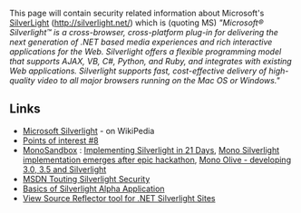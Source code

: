 This page will contain security related information about Microsoft's
[SilverLight](http://silverlight.net/) (http://silverlight.net/) which
is (quoting MS) *"Microsoft® Silverlight™ is a cross-browser,
cross-platform plug-in for delivering the next generation of .NET based
media experiences and rich interactive applications for the Web.
Silverlight offers a flexible programming model that supports AJAX, VB,
C\#, Python, and Ruby, and integrates with existing Web applications.
Silverlight supports fast, cost-effective delivery of high-quality video
to all major browsers running on the Mac OS or Windows."*

## Links

  - [Microsoft
    Silverlight](http://en.wikipedia.org/wiki/Microsoft_Silverlight) -
    on WikiPedia
  - [Points of interest
    \#8](http://weblogs.asp.net/jmandia/archive/2007/05/20/points-of-interest-8.aspx)
  - [MonoSandbox](http://www.mono-project.com/MonoSandbox) :
    [Implementing Silverlight in 21
    Days](http://tirania.org/blog/archive/2007/Jun-21.html), [Mono
    Silverlight implementation emerges after epic
    hackathon](http://origin.arstechnica.com/news.ars/post/20070622-mono-silverlight-implementation-emerges-after-epic-hackathon.html),
    [Mono Olive - developing 3.0, 3.5 and
    Silverlight](http://groups.google.com/group/mono-olive/browse_thread/thread/d8a7e1069f7009ff?hl=en)
  - [MSDN Touting Silverlight
    Security](http://www.securitypronews.com/news/securitynews/spn-45-20070523MSDNToutingSilverlightSecurity.html)
  - [Basics of Silverlight Alpha
    Application](http://vivekdalvi.wordpress.com/2007/05/15/basics-of-silverlight-alpha-application/)
  - [View Source Reflector tool for .NET Silverlight
    Sites](http://blogs.msdn.com/ebooth/archive/2007/05/19/view-source-reflector-tool-for-net-silverlight-sites.aspx)